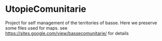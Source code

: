 # UtopieComunitarie

Project for self management of the territories of basse. 
Here we preserve some files used for maps.
see https://sites.google.com/view/bassecomunitarie/ for details
